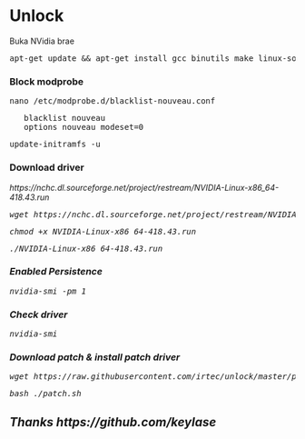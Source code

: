 # Unlock
Buka NVidia brae

<pre>apt-get update && apt-get install gcc binutils make linux-source</pre>
<h3>Block modprobe</h3>
<pre>nano /etc/modprobe.d/blacklist-nouveau.conf</pre>
<pre>   blacklist nouveau
   options nouveau modeset=0</pre>
<pre>update-initramfs -u</pre>

<h3>Download driver</h3>
<p><i>https://nchc.dl.sourceforge.net/project/restream/NVIDIA-Linux-x86_64-418.43.run<i></p>
<pre>wget https://nchc.dl.sourceforge.net/project/restream/NVIDIA-Linux-x86_64-418.43.run</pre>
<pre>chmod +x NVIDIA-Linux-x86_64-418.43.run</pre>
<pre>./NVIDIA-Linux-x86_64-418.43.run</pre>
<h3>Enabled Persistence</h3>
<pre>nvidia-smi -pm 1</pre>
<h3>Check driver</h3>
<pre>nvidia-smi</pre>
<h3>Download patch & install patch driver</h3>
<pre>wget https://raw.githubusercontent.com/irtec/unlock/master/patch.sh</pre>
<pre>bash ./patch.sh</pre>
   <h2>Thanks https://github.com/keylase</h2>
